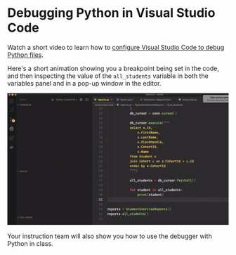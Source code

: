 # Debugging Python in Visual Studio Code

Watch a short video to learn how to [configure Visual Studio Code to debug Python files](https://youtu.be/scAOUwa9XvM).

Here's a short animation showing you a breakpoint being set in the code, and then inspecting the value of the `all_students` variable in both the variables panel and in a pop-up window in the editor.

![setting a breakpoint and inspecting a variable's contents](./images/debugging_intro.gif)

Your instruction team will also show you how to use the debugger with Python in class.